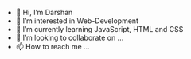 - 👋 Hi, I’m Darshan
- 👀 I’m interested in Web-Development
- 🌱 I’m currently learning  JavaScript, HTML and CSS
- 💞️ I’m looking to collaborate on ...
- 📫 How to reach me ...

<!---
Darshan2551/Darshan2551 is a ✨ special ✨ repository because its `README.md` (this file) appears on your GitHub profile.
You can click the Preview link to take a look at your changes.
--->
